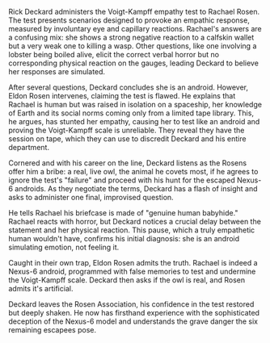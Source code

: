 Rick Deckard administers the Voigt-Kampff empathy test to Rachael Rosen. The test presents scenarios designed to provoke an empathic response, measured by involuntary eye and capillary reactions. Rachael's answers are a confusing mix: she shows a strong negative reaction to a calfskin wallet but a very weak one to killing a wasp. Other questions, like one involving a lobster being boiled alive, elicit the correct verbal horror but no corresponding physical reaction on the gauges, leading Deckard to believe her responses are simulated.

After several questions, Deckard concludes she is an android. However, Eldon Rosen intervenes, claiming the test is flawed. He explains that Rachael is human but was raised in isolation on a spaceship, her knowledge of Earth and its social norms coming only from a limited tape library. This, he argues, has stunted her empathy, causing her to test like an android and proving the Voigt-Kampff scale is unreliable. They reveal they have the session on tape, which they can use to discredit Deckard and his entire department.

Cornered and with his career on the line, Deckard listens as the Rosens offer him a bribe: a real, live owl, the animal he covets most, if he agrees to ignore the test's "failure" and proceed with his hunt for the escaped Nexus-6 androids. As they negotiate the terms, Deckard has a flash of insight and asks to administer one final, improvised question.

He tells Rachael his briefcase is made of "genuine human babyhide." Rachael reacts with horror, but Deckard notices a crucial delay between the statement and her physical reaction. This pause, which a truly empathetic human wouldn't have, confirms his initial diagnosis: she is an android simulating emotion, not feeling it.

Caught in their own trap, Eldon Rosen admits the truth. Rachael is indeed a Nexus-6 android, programmed with false memories to test and undermine the Voigt-Kampff scale. Deckard then asks if the owl is real, and Rosen admits it's artificial.

Deckard leaves the Rosen Association, his confidence in the test restored but deeply shaken. He now has firsthand experience with the sophisticated deception of the Nexus-6 model and understands the grave danger the six remaining escapees pose.